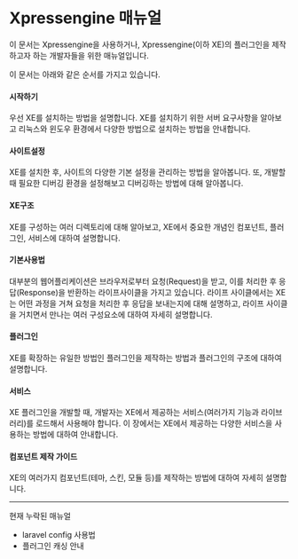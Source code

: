 # Xpressengine 매뉴얼

이 문서는 Xpressengine을 사용하거나, Xpressengine(이하 XE)의 플러그인을 제작하고자 하는 개발자들을 위한 매뉴얼입니다.

이 문서는 아래와 같은 순서를 가지고 있습니다.

#### 시작하기

우선 XE를 설치하는 방법을 설명합니다. XE를 설치하기 위한 서버 요구사항을 알아보고 리눅스와 윈도우 환경에서 다양한 방법으로 설치하는 방법을 안내합니다.

#### 사이트설정

XE를 설치한 후, 사이트의 다양한 기본 설정을 관리하는 방법을 알아봅니다. 또, 개발할 때 필요한 디버깅 환경을 설정해보고 디버깅하는 방법에 대해 알아봅니다.

#### XE구조

XE를 구성하는 여러 디렉토리에 대해 알아보고, XE에서 중요한 개념인 컴포넌트, 플러그인, 서비스에 대하여 설명합니다.

#### 기본사용법

대부분의 웹어플리케이션은 브라우저로부터 요청(Request)을 받고, 이를 처리한 후 응답(Response)을 반환하는 라이프사이클을 가지고 있습니다. 라이프 사이클에서는 XE는 어떤 과정을 거쳐 요청을 처리한 후 응답을 보내는지에 대해 설명하고, 라이프 사이클을 거치면서 만나는 여러 구성요소에 대하여 자세히 설명합니다.

#### 플러그인

XE를 확장하는 유일한 방법인 플러그인을 제작하는 방법과 플러그인의 구조에 대하여 설명합니다. 

#### 서비스

XE 플러그인을 개발할 때, 개발자는 XE에서 제공하는 서비스(여러가지 기능과 라이브러리)를 로드해서 사용해야 합니다. 이 장에서는 XE에서 제공하는 다양한 서비스을 사용하는 방법에 대하여 안내합니다.

#### 컴포넌트 제작 가이드

XE의 여러가지 컴포넌트(테마, 스킨, 모듈 등)를 제작하는 방법에 대하여 자세히 설명합니다.



---

현재 누락된 매뉴얼

- laravel config 사용법
- 플러그인 캐싱 안내